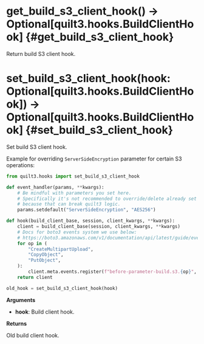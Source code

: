 
# get\_build\_s3\_client\_hook() -> Optional[quilt3.hooks.BuildClientHook]  {#get\_build\_s3\_client\_hook}

Return build S3 client hook.


# set\_build\_s3\_client\_hook(hook: Optional[quilt3.hooks.BuildClientHook]) -> Optional[quilt3.hooks.BuildClientHook]  {#set\_build\_s3\_client\_hook}

Set build S3 client hook.

Example for overriding `ServerSideEncryption` parameter for certain S3 operations:

<!--pytest.mark.skip-->
```python
from quilt3.hooks import set_build_s3_client_hook

def event_handler(params, **kwargs):
    # Be mindful with parameters you set here.
    # Specifically it's not recommended to override/delete already set parameters
    # because that can break quilt3 logic.
    params.setdefault("ServerSideEncryption", "AES256")

def hook(build_client_base, session, client_kwargs, **kwargs):
    client = build_client_base(session, client_kwargs, **kwargs)
    # Docs for boto3 events system we use below:
    # https://boto3.amazonaws.com/v1/documentation/api/latest/guide/events.html
    for op in (
        "CreateMultipartUpload",
        "CopyObject",
        "PutObject",
    ):
        client.meta.events.register(f"before-parameter-build.s3.{op}", event_handler)
    return client

old_hook = set_build_s3_client_hook(hook)
```

__Arguments__

* __hook__:  Build client hook.

__Returns__

Old build client hook.

